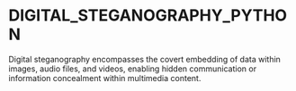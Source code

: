 # DIGITAL_STEGANOGRAPHY_PYTHON
Digital steganography encompasses the covert embedding of data within images, audio files, and videos, enabling hidden communication or information concealment within multimedia content.
